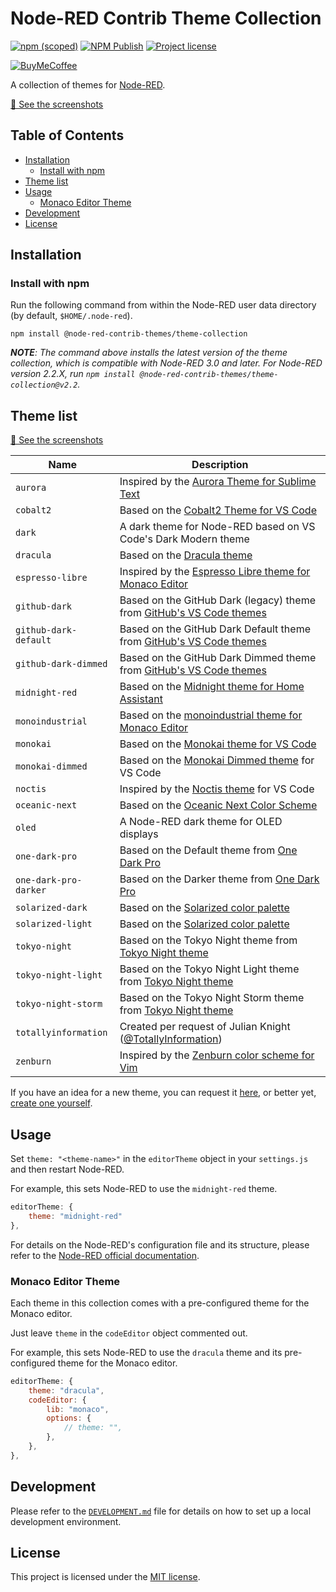 # Node-RED Contrib Theme Collection

[![npm (scoped)][npm-version-badge]][npm-package]
[![NPM Publish][npm-publish-badge]][npm-publish-workflow]
[![Project license][license-badge]][license]

[![BuyMeCoffee][buymecoffee-shield]][buymecoffee-link]

A collection of themes for [Node-RED][node-red].

<a href="https://github.com/node-red-contrib-themes/theme-collection/tree/screenshots" target="_blank">📸 See the screenshots</a>

## Table of Contents

- [Installation](#installation)
  - [Install with npm](#install-with-npm)
- [Theme list](#theme-list)
- [Usage](#usage)
  - [Monaco Editor Theme](#monaco-editor-theme)
- [Development](#development)
- [License](#license)

## Installation

### Install with npm

Run the following command from within the Node-RED user data directory (by default, `$HOME/.node-red`).

```shell
npm install @node-red-contrib-themes/theme-collection
```

***NOTE**: The command above installs the latest version of the theme collection, which is compatible with Node-RED 3.0 and later. For Node-RED version 2.2.X, run `npm install @node-red-contrib-themes/theme-collection@v2.2`.*

## Theme list

<a href="https://github.com/node-red-contrib-themes/theme-collection/tree/screenshots" target="_blank">📸 See the screenshots</a>

| Name                  | Description                                                                          |
| --------------------- | ------------------------------------------------------------------------------------ |
| `aurora`              | Inspired by the [Aurora Theme for Sublime Text][theme-aurora]                        |
| `cobalt2`             | Based on the [Cobalt2 Theme for VS Code][theme-cobalt2]                              |
| `dark`                | A dark theme for Node-RED based on VS Code's Dark Modern theme                       |
| `dracula`             | Based on the [Dracula theme][theme-dracula]                                          |
| `espresso-libre`      | Inspired by the [Espresso Libre theme for Monaco Editor][theme-espresso-libre]       |
| `github-dark`         | Based on the GitHub Dark (legacy) theme from [GitHub's VS Code themes][theme-github] |
| `github-dark-default` | Based on the GitHub Dark Default theme from [GitHub's VS Code themes][theme-github]  |
| `github-dark-dimmed`  | Based on the GitHub Dark Dimmed theme from [GitHub's VS Code themes][theme-github]   |
| `midnight-red`        | Based on the [Midnight theme for Home Assistant][theme-midnight]                     |
| `monoindustrial`      | Based on the [monoindustrial theme for Monaco Editor][theme-monoindustrial]          |
| `monokai`             | Based on the [Monokai theme for VS Code][theme-monokai]                              |
| `monokai-dimmed`      | Based on the [Monokai Dimmed theme][theme-monokai-dimmed] for VS Code                |
| `noctis`              | Inspired by the [Noctis theme][theme-noctis] for VS Code                             |
| `oceanic-next`        | Based on the [Oceanic Next Color Scheme][theme-oceanic-next]                         |
| `oled`                | A Node-RED dark theme for OLED displays                                              |
| `one-dark-pro`        | Based on the Default theme from [One Dark Pro][theme-one-dark-pro]                   |
| `one-dark-pro-darker` | Based on the Darker theme from [One Dark Pro][theme-one-dark-pro]                    |
| `solarized-dark`      | Based on the [Solarized color palette][solarized]                                    |
| `solarized-light`     | Based on the [Solarized color palette][solarized]                                    |
| `tokyo-night`         | Based on the Tokyo Night theme from [Tokyo Night theme][theme-tokyo-night]           |
| `tokyo-night-light`   | Based on the Tokyo Night Light theme from [Tokyo Night theme][theme-tokyo-night]     |
| `tokyo-night-storm`   | Based on the Tokyo Night Storm theme from [Tokyo Night theme][theme-tokyo-night]     |
| `totallyinformation`  | Created per request of Julian Knight \([@TotallyInformation][totally-information]\)  |
| `zenburn`             | Inspired by the [Zenburn color scheme for Vim][theme-zenburn]                        |

If you have an idea for a new theme, you can request it [here][tr], or better yet, [create one yourself][creating-a-new-theme].

## Usage

Set `theme: "<theme-name>"` in the `editorTheme` object in your `settings.js` and then restart Node-RED.

For example, this sets Node-RED to use the `midnight-red` theme.

```js
editorTheme: {
    theme: "midnight-red"
},
```

For details on the Node-RED's configuration file and its structure, please refer to the [Node-RED official documentation][node-red-doc].

### Monaco Editor Theme

Each theme in this collection comes with a pre-configured theme for the Monaco editor.

Just leave `theme` in the `codeEditor` object commented out.

For example, this sets Node-RED to use the `dracula` theme and its pre-configured theme for the Monaco editor.

```js
editorTheme: {
    theme: "dracula",
    codeEditor: {
        lib: "monaco",
        options: {
            // theme: "",
        },
    },
},
```

## Development

Please refer to the [`DEVELOPMENT.md`][development] file for details on how to set up a local development environment.

## License

This project is licensed under the [MIT license][license].

[buymecoffee-link]: https://www.buymeacoffee.com/mbonani
[buymecoffee-shield]: https://www.buymeacoffee.com/assets/img/custom_images/orange_img.png
[creating-a-new-theme]: DEVELOPMENT.md
[development]: DEVELOPMENT.md
[license-badge]: https://img.shields.io/github/license/node-red-contrib-themes/theme-collection.svg?style=for-the-badge
[license]: LICENSE
[node-red-doc]: https://nodered.org/docs/user-guide/runtime/configuration#editor-themes
[node-red]: https://nodered.org/
[npm-package]: https://www.npmjs.com/package/@node-red-contrib-themes/theme-collection
[npm-publish-badge]: https://img.shields.io/github/actions/workflow/status/node-red-contrib-themes/theme-collection/npm-publish.yml?style=for-the-badge&label=Publish
[npm-publish-workflow]: https://github.com/node-red-contrib-themes/theme-collection/actions/workflows/npm-publish.yml
[npm-version-badge]: https://img.shields.io/npm/v/@node-red-contrib-themes/theme-collection?logo=npm&style=for-the-badge
[solarized]: https://ethanschoonover.com/solarized/
[theme-aurora]: https://github.com/expalmer/aurora-theme/
[theme-cobalt2]: https://marketplace.visualstudio.com/items?itemName=wesbos.theme-cobalt2
[theme-dracula]: https://draculatheme.com/
[theme-espresso-libre]: https://github.com/brijeshb42/monaco-themes/blob/master/themes/Espresso%20Libre.json
[theme-github]: https://marketplace.visualstudio.com/items?itemName=GitHub.github-vscode-theme
[theme-midnight]: https://community.home-assistant.io/t/midnight-theme/28598
[theme-monoindustrial]: https://github.com/brijeshb42/monaco-themes/blob/master/themes/monoindustrial.json
[theme-monokai]: https://github.com/microsoft/vscode/tree/main/extensions/theme-monokai
[theme-monokai-dimmed]: https://github.com/microsoft/vscode/tree/main/extensions/theme-monokai-dimmed
[theme-noctis]: https://marketplace.visualstudio.com/items?itemName=liviuschera.noctis
[theme-oceanic-next]: https://github.com/voronianski/oceanic-next-color-scheme
[theme-one-dark-pro]: https://marketplace.visualstudio.com/items?itemName=zhuangtongfa.Material-theme
[theme-zenburn]: https://github.com/jnurmine/Zenburn
[theme-tokyo-night]: https://marketplace.visualstudio.com/items?itemName=enkia.tokyo-night
[totally-information]: https://github.com/TotallyInformation
[tr]: https://github.com/node-red-contrib-themes/theme-collection/issues/new?assignees=&labels=theme-request&template=02_theme_request.yml&title=
